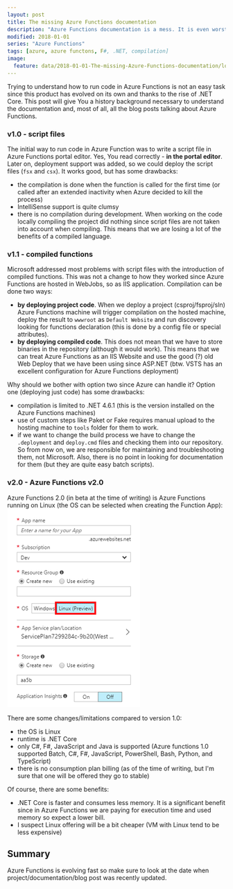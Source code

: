 ```yaml
---
layout: post
title: The missing Azure Functions documentation  
description: "Azure Functions documentation is a mess. It is even worst in blogposts. The reason for it is that there is no single Azure Functions offering. There are three."
modified: 2018-01-01
series: "Azure Functions"
tags: [azure, azure functons, F#, .NET, compilation]
image:
  feature: data/2018-01-01-The-missing-Azure-Functions-documentation/logo.jpg
---
```


Trying to understand how to run code in Azure Functions is not an easy task since this product has evolved on its own and thanks to the rise of .NET Core. This post will give You a history background necessary to understand the documentation and, most of all, all the blog posts talking about Azure Functions.  

<!--MORE-->

### v1.0 - script files 

The initial way to run code in Azure Function was to write a script file in Azure Functions portal editor. Yes, You read correctly - **in the portal editor**. Later on, deployment support was added, so we could deploy the script files (`fsx` and `csx`). 
It works good, but has some drawbacks:

- the compilation is done when the function is called for the first time (or called after an extended inactivity when Azure decided to kill the process)
- IntelliSense support is quite clumsy
- there is no compilation during development. When working on the code locally compiling the project did nothing since script files are not taken into account when compiling. This means that we are losing a lot of the benefits of a compiled language.  

### v1.1 - compiled functions

Microsoft addressed most problems with script files with the introduction of compiled functions. This was not a change to how they worked since Azure Functions are hosted in WebJobs, so as IIS application. Compilation can be done two ways:

- **by deploying project code**. When we deploy a project (csproj/fsproj/sln) Azure Functions machine will trigger compilation on the hosted machine, deploy the result to `wwwroot` as `Default Website` and run discovery looking for functions declaration (this is done by a config file or special attributes).
- **by deploying compiled code**. This does not mean that we have to store binaries in the repository (although it would work). This means that we can treat Azure Functions as an IIS Website and use the good (?) old Web Deploy that we have been using since ASP.NET (btw. VSTS has an excellent configuration for Azure Functions deployment)

Why should we bother with option two since Azure can handle it? Option one (deploying just code) has some drawbacks:

- compilation is limited to .NET 4.6.1 (this is the version installed on the Azure Functions machines)
- use of custom steps like Paket or Fake requires manual upload to the hosting machine to `tools` folder for them to work.
- if we want to change the build process we have to change the `.deployment` and `deploy.cmd` files and checking them into our repository. So from now on, we are responsible for maintaining and troubleshooting them, not Microsoft. Also, there is no point in looking for documentation for them (but they are quite easy batch scripts).

### v2.0 - Azure Functions v2.0 
  
Azure Functions 2.0 (in beta at the time of writing) is Azure Functions running on Linux (the OS can be selected when creating the Function App):
![](/data/2018-01-01-The-missing-Azure-Functions-documentation/AzureFunctions2.png)

There are some changes/limitations compared to version 1.0:

- the OS is Linux
- runtime is .NET Core
- only C#, F#, JavaScript and Java is supported (Azure functions 1.0 supported Batch, C#, F#, JavaScript, PowerShell, Bash, Python, and TypeScript)
- there is no consumption plan billing (as of the time of writing, but I'm sure that one will be offered they go to stable)

Of course, there are some benefits:

- .NET  Core is faster and consumes less memory. It is a significant benefit since in Azure Functions we are paying for execution time and used memory so expect a lower bill.
- I suspect Linux offering will be a bit cheaper (VM with Linux tend to be less expensive)

## Summary

Azure Functions is evolving fast so make sure to look at the date when project/documentation/blog post was recently updated.          
  